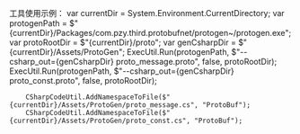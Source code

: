         
工具使用示例：
        var currentDir = System.Environment.CurrentDirectory;
        var protogenPath = $"{currentDir}/Packages/com.pzy.third.protobufnet/protogen~/protogen.exe";
        var protoRootDir = $"{currentDir}/proto";
        var genCsharpDir = $"{currentDir}/Assets/ProtoGen";
        ExecUtil.Run(protogenPath, $"--csharp_out={genCsharpDir} proto_message.proto", false, protoRootDir);
        ExecUtil.Run(protogenPath, $"--csharp_out={genCsharpDir} proto_const.proto", false, protoRootDir);

        CSharpCodeUtil.AddNamespaceToFile($"{currentDir}/Assets/ProtoGen/proto_message.cs", "ProtoBuf");
        CSharpCodeUtil.AddNamespaceToFile($"{currentDir}/Assets/ProtoGen/proto_const.cs", "ProtoBuf");